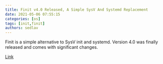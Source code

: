 ```yaml
---
title: Finit v4.0 Released, A Simple SysV And Systemd Replacement
date: 2021-05-06 07:55:15
categories: [os]
tags: [init,finit]
authors: sedlav
---
```


Finit is a simple alternative to SysV init and systemd. Version 4.0 was finally released and comes with significant changes.

[Link](https://linuxiac.com/finit-v4-0-released-a-simple-sysv-and-systemd-replacement/)
